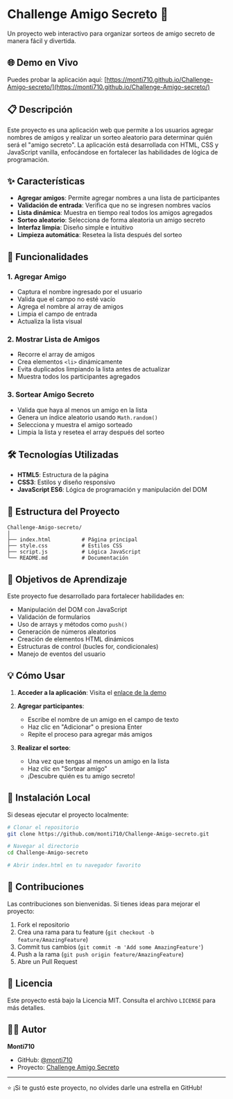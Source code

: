 # Challenge Amigo Secreto 🎁

Un proyecto web interactivo para organizar sorteos de amigo secreto de manera fácil y divertida.

## 🌐 Demo en Vivo

Puedes probar la aplicación aquí: [https://monti710.github.io/Challenge-Amigo-secreto/](https://monti710.github.io/Challenge-Amigo-secreto/)

## 📋 Descripción

Este proyecto es una aplicación web que permite a los usuarios agregar nombres de amigos y realizar un sorteo aleatorio para determinar quién será el "amigo secreto". La aplicación está desarrollada con HTML, CSS y JavaScript vanilla, enfocándose en fortalecer las habilidades de lógica de programación.

## ✨ Características

- **Agregar amigos**: Permite agregar nombres a una lista de participantes
- **Validación de entrada**: Verifica que no se ingresen nombres vacíos
- **Lista dinámica**: Muestra en tiempo real todos los amigos agregados
- **Sorteo aleatorio**: Selecciona de forma aleatoria un amigo secreto
- **Interfaz limpia**: Diseño simple e intuitivo
- **Limpieza automática**: Resetea la lista después del sorteo

## 🚀 Funcionalidades

### 1. Agregar Amigo
- Captura el nombre ingresado por el usuario
- Valida que el campo no esté vacío
- Agrega el nombre al array de amigos
- Limpia el campo de entrada
- Actualiza la lista visual

### 2. Mostrar Lista de Amigos
- Recorre el array de amigos
- Crea elementos `<li>` dinámicamente
- Evita duplicados limpiando la lista antes de actualizar
- Muestra todos los participantes agregados

### 3. Sortear Amigo Secreto
- Valida que haya al menos un amigo en la lista
- Genera un índice aleatorio usando `Math.random()`
- Selecciona y muestra el amigo sorteado
- Limpia la lista y resetea el array después del sorteo

## 🛠️ Tecnologías Utilizadas

- **HTML5**: Estructura de la página
- **CSS3**: Estilos y diseño responsivo
- **JavaScript ES6**: Lógica de programación y manipulación del DOM

## 📁 Estructura del Proyecto

```
Challenge-Amigo-secreto/
│
├── index.html          # Página principal
├── style.css           # Estilos CSS
├── script.js           # Lógica JavaScript
└── README.md           # Documentación
```

## 🎯 Objetivos de Aprendizaje

Este proyecto fue desarrollado para fortalecer habilidades en:

- Manipulación del DOM con JavaScript
- Validación de formularios
- Uso de arrays y métodos como `push()`
- Generación de números aleatorios
- Creación de elementos HTML dinámicos
- Estructuras de control (bucles for, condicionales)
- Manejo de eventos del usuario

## 💡 Cómo Usar

1. **Acceder a la aplicación**: Visita el [enlace de la demo](https://monti710.github.io/Challenge-Amigo-secreto/)

2. **Agregar participantes**:
   - Escribe el nombre de un amigo en el campo de texto
   - Haz clic en "Adicionar" o presiona Enter
   - Repite el proceso para agregar más amigos

3. **Realizar el sorteo**:
   - Una vez que tengas al menos un amigo en la lista
   - Haz clic en "Sortear amigo"
   - ¡Descubre quién es tu amigo secreto!

## 🔧 Instalación Local

Si deseas ejecutar el proyecto localmente:

```bash
# Clonar el repositorio
git clone https://github.com/monti710/Challenge-Amigo-secreto.git

# Navegar al directorio
cd Challenge-Amigo-secreto

# Abrir index.html en tu navegador favorito
```

## 🤝 Contribuciones

Las contribuciones son bienvenidas. Si tienes ideas para mejorar el proyecto:

1. Fork el repositorio
2. Crea una rama para tu feature (`git checkout -b feature/AmazingFeature`)
3. Commit tus cambios (`git commit -m 'Add some AmazingFeature'`)
4. Push a la rama (`git push origin feature/AmazingFeature`)
5. Abre un Pull Request

## 📝 Licencia

Este proyecto está bajo la Licencia MIT. Consulta el archivo `LICENSE` para más detalles.

## 👨‍💻 Autor

**Monti710**
- GitHub: [@monti710](https://github.com/monti710)
- Proyecto: [Challenge Amigo Secreto](https://github.com/monti710/Challenge-Amigo-secreto)

---

⭐ ¡Si te gustó este proyecto, no olvides darle una estrella en GitHub!
